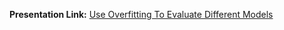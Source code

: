 
**Presentation Link:**
[Use Overfitting To Evaluate Different Models](https://docs.google.com/presentation/d/1Q7phKJrwWQjE-Hpf9hs2ApIAbUSs8fprSQeOnbMTuzM/edit?usp=sharing "Use Overfitting To Evaluate Different Models")
